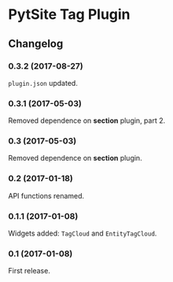 # PytSite Tag Plugin


## Changelog


### 0.3.2 (2017-08-27)
`plugin.json` updated.


### 0.3.1 (2017-05-03)
Removed dependence on **section** plugin, part 2. 


### 0.3 (2017-05-03)
Removed dependence on **section** plugin. 


### 0.2 (2017-01-18)
API functions renamed.


### 0.1.1 (2017-01-08)
Widgets added: `TagCloud` and `EntityTagCloud`. 


### 0.1 (2017-01-08)
First release.
